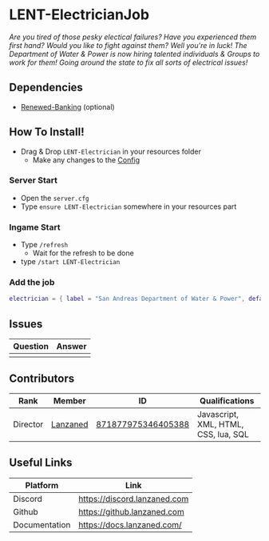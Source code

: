 # LENT-ElectricianJob
*Are you tired of those pesky electical failures? Have you experienced them first hand? Would you like to fight against them? Well you're in luck! The Department of Water & Power is now hiring talented individuals & Groups to work for them! Going around the state to fix all sorts of electrical issues!*

## Dependencies
- [Renewed-Banking](github.com/Renewed-Scripts/Renewed-Banking/releases) (optional)

## How To Install!
- Drag & Drop `LENT-Electrician` in your resources folder
    - Make any changes to the [Config](./shared/sh_config.lua)

### Server Start
- Open the `server.cfg`
- Type `ensure LENT-Electrician` somewhere in your resources part

### Ingame Start
- Type `/refresh`
    - Wait for the refresh to be done
- type `/start LENT-Electrician`

### Add the job 
```lua
electrician = { label = "San Andreas Department of Water & Power", defaultDuty = false, offDutyPay = false, grades = { ['0'] = { name = 'Worker', payment = 0, } } },
```

## Issues
|  Question |  Answer |
|----       |----     |
|           |         |

## Contributors
|  Rank       |  Member       | ID                 | Qualifications                       |
|----         |----           |----                |----                                  |
| Director    | [Lanzaned](https://discordapp.com/users/871877975346405388) | [871877975346405388](https://discordapp.com/users/871877975346405388) | Javascript, XML, HTML, CSS, lua, SQL |

## Useful Links
|  Platform |  Link   |
|----       |----     |
|  Discord         |     https://discord.lanzaned.com    |
|  Github         |    https://github.lanzaned.com     |
|  Documentation         |   https://docs.lanzaned.com/      |
